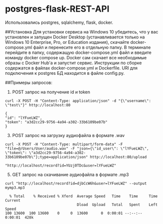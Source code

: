 # postgres-flask-REST-API

Использовались postgres, sqlalchemy, flask, docker.

##Установка
Для установки сервиса на Windows 10 убедитесь, что у вас установлен и запущен Docker Desktop (устанавливается только на Windows 10 Enterprise, Pro, or Education издания), скачайте docker-compose.yml файл и перенесите его в отдельную папку. В терминале перейдите в папку, содержащую docker-compose.yml файл и введите команду docker compose up. Docker сам скачает все необходимые образы с Docker Hub'а и запустит сервис.
Инструкции по сборке содержатся в файлах docker-compose.yml и Dockerfile. URI для подключения к postgres БД находится в файле config.py.

##Примеры запросов:
  1. POST запрос на получение id и token
```
curl -X POST -H "Content-Type: application/json" -d "{\"username\": \"test\"}" http://localhost:80
```
```
{
"id": "lYFueLWZ",
"token": "a3d2cc29-9756-4a94-a302-33b6109be07b"
}
```
  3. POST запрос на загрузку аудиофайла в формате .wav
```
curl -X POST -H "Content-Type: multipart/form-data" -F "file=@/Users/User/audio.wav" -F "json={\"id_user\": \"lYFueLWZ\", \"token\": \"a3d2cc29-9756-4a94-a302-33b6109be07b\"};type=application/json" http://localhost:80/upload
```
```
"http://localhost/record?id=YUzj0TDc&user=lYFueLWZ"
```
  5. GET запрос на скачивание аудиофайла в формате .mp3
```
curl "http://localhost/record?id=djbCcW6h&user=lYFueLWZ" --output mymp3.mp3
```
```
  % Total    % Received % Xferd  Average Speed   Time    Time     Time  Current
                                 Dload  Upload   Total   Spent    Left  Speed
100 13600  100 13600    0     0  13600      0  0:00:01 --:--:--  0:00:01  428k
```
